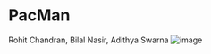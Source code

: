 # PacMan
Rohit Chandran,
Bilal Nasir,
Adithya Swarna
![image](https://github.com/rchandran7/PacMan/assets/77090910/ee6b0a62-4ae5-4c35-a628-5a4c0d50db6b)
